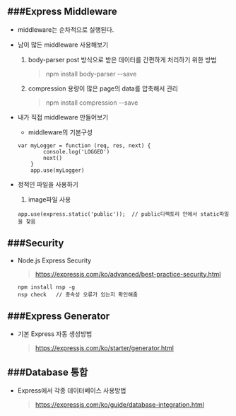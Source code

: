 
 
 ###Express Middleware
 ----------
    
  - middleware는 순차적으로 실행된다.

  - 남이 많든 middleware 사용해보기
    1. body-parser
        post 방식으로 받은 데이터를 간편하게 처리하기 위한 방법
        > npm install body-parser --save

    2. compression
        용량이 많은 page의 data를 압축해서 관리
        > npm install compression --save

  - 내가 직접  middleware 만들어보기
    - middleware의 기본구성
    <pre><code>var myLogger = function (req, res, next) {
            console.log('LOGGED')
            next()
        }
        app.use(myLogger)
    </code></pre>
  - 정적인 파일을 사용하기
    1. image파일 사용
    <pre><code>app.use(express.static('public'));  // public디렉토리 안에서 static파일을 찾음
    </code></pre>


###Security
-----------

  - Node.js Express Security
    > https://expressjs.com/ko/advanced/best-practice-security.html
    <pre><code>npm install nsp -g
    nsp check   // 종속성 오류가 있는지 확인해줌</code></pre>


###Express Generator
----------

  - 기본 Express 자동 생성방법
    > https://expressjs.com/ko/starter/generator.html


###Database 통합
----------
  - Express에서 각종 데이터베이스 사용방법
    > https://expressjs.com/ko/guide/database-integration.html


    
